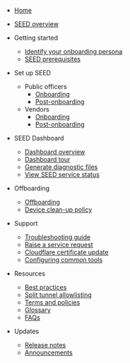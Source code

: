 - [Home](README.md)
- [SEED overview](/overview.md)

- Getting started
  - [Identify your onboarding persona](/onboard-device/identify-onboarding-persona.md)
  - [SEED prerequisites](/onboard-device/seed-prerequisites.md)

- Set up SEED
  - Public officers
    - [Onboarding](/onboard-device/public-officer.md)
    - [Post-onboarding](/post-onboarding-instructions/public-officer.md)
  - Vendors
    - [Onboarding](/onboard-device/vendor.md)
    - [Post-onboarding](/post-onboarding-instructions/vendor.md)

- SEED Dashboard
  - [Dashboard overview](/seed-dashboard/seed-dashboard-overview.md)
  - [Dashboard tour](/seed-dashboard/seed-dashboard-tour.md)
  - [Generate diagnostic files](/support/generate-diagnostic-files.md)
  - [View SEED service status](/support/seed-status.md)

- Offboarding
  - [Offboarding](/offboard-device/offboarding.md)
  - [Device clean-up policy](/offboard-device/device-cleanup-policy.md)

- Support
  - [Troubleshooting guide](/support/troubleshooting-issues.md)
  - [Raise a service request](/support/raise-service-request.md)
  - [Cloudflare certificate update](/support/cloudflare-cert-update-guide.md)
  - [Configuring common tools](/support/configuration-of-common-developer-cli-tools-with-cloudflare-warp-guide.md)

- Resources
  - [Best practices](/additional-resources/best-practices.md)
  - [Split tunnel allowlisting](/additional-resources/split-tunnel-allowlist.md)
  - [Terms and policies](/additional-resources/terms-and-policies.md)
  - [Glossary](/additional-resources/glossary.md)
  - [FAQs](/faqs/general-faq.md)

- Updates
  - [Release notes](/release-notes.md)
  - [Announcements](/announcements.md)
